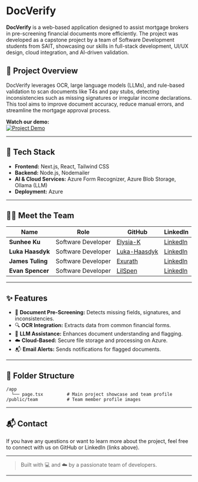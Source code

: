 # DocVerify

**DocVerify** is a web-based application designed to assist mortgage brokers in pre-screening financial documents more efficiently. The project was developed as a capstone project by a team of Software Development students from SAIT, showcasing our skills in full-stack development, UI/UX design, cloud integration, and AI-driven validation.

## 🚀 Project Overview

DocVerify leverages OCR, large language models (LLMs), and rule-based validation to scan documents like T4s and pay stubs, detecting inconsistencies such as missing signatures or irregular income declarations. This tool aims to improve document accuracy, reduce manual errors, and streamline the mortgage approval process.

**Watch our demo:**  
[![Project Demo](https://img.youtube.com/vi/a59QF-VkZMc/0.jpg)](https://www.youtube.com/watch?v=a59QF-VkZMc)

---

## 🔧 Tech Stack

- **Frontend:** Next.js, React, Tailwind CSS  
- **Backend:** Node.js, Nodemailer  
- **AI & Cloud Services:** Azure Form Recognizer, Azure Blob Storage, Ollama (LLM)  
- **Deployment:** Azure

---

## 👨‍💻 Meet the Team

| Name           | Role               | GitHub                                | LinkedIn                                             |
|----------------|--------------------|----------------------------------------|------------------------------------------------------|
| **Sunhee Ku**  | Software Developer | [Elysia-K](https://github.com/Elysia-K) | [LinkedIn](https://www.linkedin.com/in/sunheeku0222) |
| **Luka Haasdyk** | Software Developer | [Luka-Haasdyk](https://github.com/Luka-Haasdyk) | [LinkedIn](https://www.linkedin.com/in/luka-haasdyk-451325294/) |
| **James Tuling** | Software Developer | [Exurath](https://github.com/Exurath) | [LinkedIn](https://www.linkedin.com/in/james-tuling-261a861b6/) |
| **Evan Spencer** | Software Developer | [LilSpen](https://github.com/LilSpen) | [LinkedIn](https://www.linkedin.com/in/evan-spencer-82182b1b8/) |

---

## ✨ Features

- 📄 **Document Pre-Screening:** Detects missing fields, signatures, and inconsistencies.
- 🔍 **OCR Integration:** Extracts data from common financial forms.
- 🧠 **LLM Assistance:** Enhances document understanding and flagging.
- ☁️ **Cloud-Based:** Secure file storage and processing on Azure.
- 📬 **Email Alerts:** Sends notifications for flagged documents.

---

## 📂 Folder Structure

```
/app
  └── page.tsx         # Main project showcase and team profile
/public/team           # Team member profile images
```

---

## 📬 Contact

If you have any questions or want to learn more about the project, feel free to connect with us on GitHub or LinkedIn (links above).

---

> Built with 💻 and ☁️ by a passionate team of developers.

--- 
